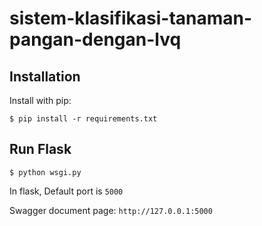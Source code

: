 # sistem-klasifikasi-tanaman-pangan-dengan-lvq

## Installation

Install with pip:

```
$ pip install -r requirements.txt
```

## Run Flask
```
$ python wsgi.py
```
In flask, Default port is `5000`

Swagger document page:  `http://127.0.0.1:5000`
